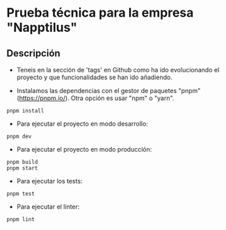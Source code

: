 # Prueba técnica para la empresa "Napptilus"

## Descripción

- Teneis en la sección de 'tags' en Github como ha ido evolucionando el proyecto y que funcionalidades se han ido añadiendo.

- Instalamos las dependencias con el gestor de paquetes "pnpm" (https://pnpm.io/). Otra opción es usar "npm" o "yarn".

```
pnpm install
```

- Para ejecutar el proyecto en modo desarrollo:

```
pnpm dev
```

- Para ejecutar el proyecto en modo producción:

```
pnpm build
pnpm start
```

- Para ejecutar los tests:

```
pnpm test
```

- Para ejecutar el linter:

```
pnpm lint
```

